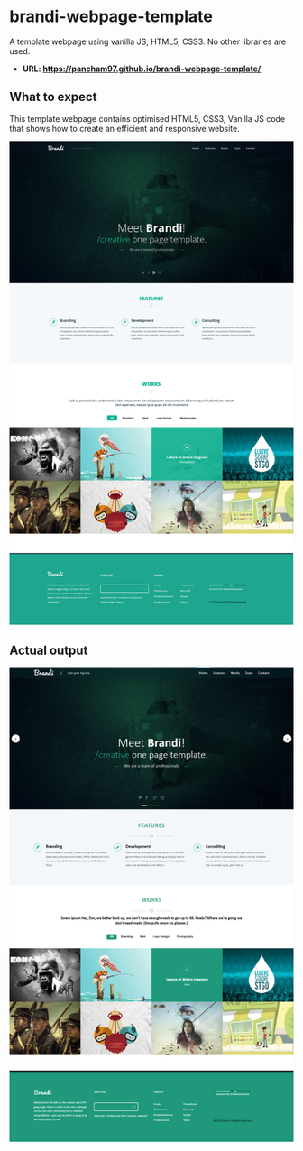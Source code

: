 # brandi-webpage-template
A template webpage using vanilla JS, HTML5, CSS3. No other libraries are used.

- **URL: https://pancham97.github.io/brandi-webpage-template/**

<h2>What to expect</h2>
<p>This template webpage contains optimised HTML5, CSS3, Vanilla JS code that shows how to create an efficient and responsive website.</p>

![expected image](https://github.com/Pancham97/brandi-webpage-template/blob/master/images/Bandi-LandingPage.jpg)

<h2>Actual output</h2>

![actual image](https://github.com/Pancham97/brandi-webpage-template/blob/master/images/Actual_Output.png)
